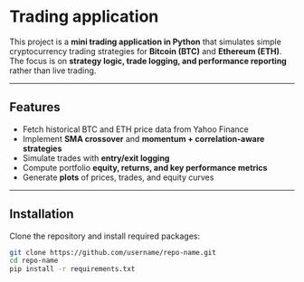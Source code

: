 # Trading application

This project is a **mini trading application in Python** that simulates simple cryptocurrency trading strategies for **Bitcoin (BTC)** and **Ethereum (ETH)**. The focus is on **strategy logic, trade logging, and performance reporting** rather than live trading.  

---

## Features

- Fetch historical BTC and ETH price data from Yahoo Finance
- Implement **SMA crossover** and **momentum + correlation-aware strategies**
- Simulate trades with **entry/exit logging**
- Compute portfolio **equity, returns, and key performance metrics**
- Generate **plots** of prices, trades, and equity curves

---

## Installation

Clone the repository and install required packages:

```bash
git clone https://github.com/username/repo-name.git
cd repo-name
pip install -r requirements.txt
